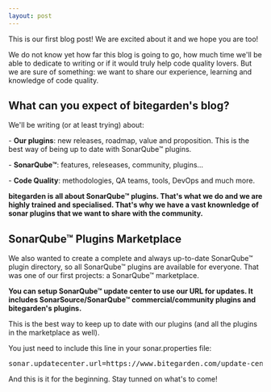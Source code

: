 ```yaml
---
layout: post
---
```


This is our first blog post! We are excited about it and we hope you are too!

We do not know yet how far this blog is going to go, how much time we'll be able to dedicate to writing or if it would 
truly help code quality lovers. But we are sure of something: we want to share our experience, learning and knowledge 
of code quality. 

## What can you expect of bitegarden's blog?

We'll be writing (or at least trying) about: 

\- **Our plugins**: new releases, roadmap, value and proposition. This is the best way of being up to date with SonarQube™ plugins. 

\- **SonarQube™**: features, releseases, community, plugins...

\- **Code Quality**: methodologies, QA teams, tools, DevOps and much more. 

**bitegarden is all about SonarQube™ plugins. That's what we do and we are highly trained and specialised. That's why we 
have a vast knownledge of sonar plugins that we want to share with the community.** 


## SonarQube™ Plugins Marketplace

We also wanted to create a complete and always up-to-date SonarQube™ plugin directory, so all SonarQube™ plugins are available for everyone. That was one of our first projects: a SonarQube™ marketplace. 

**You can  setup SonarQube™ update center to use our URL for updates. It includes SonarSource/SonarQube™ commercial/community plugins and bitegarden's plugins.** 

This is the best way to keep up to date with our plugins (and all the plugins in the marketplace as well).

You just need to include this line in your sonar.properties file:

<pre>
sonar.updatecenter.url=https://www.bitegarden.com/update-center.properties
</pre>

And this is it for the beginning. Stay tunned on what's to come!



